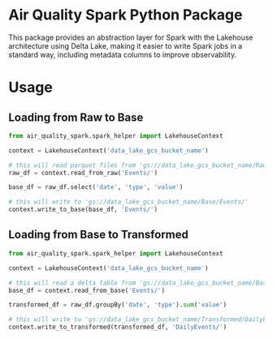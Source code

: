 # Air Quality Spark Python Package

This package provides an abstraction layer for Spark with the Lakehouse architecture using Delta Lake, making it easier to write Spark jobs in a standard way, including metadata columns to improve observability.

# Usage

## Loading from Raw to Base

```py
from air_quality_spark.spark_helper import LakehouseContext

context = LakehouseContext('data_lake_gcs_bucket_name')

# this will read parquet files from 'gs://data_lake_gcs_bucket_name/Raw/Events/'
raw_df = context.read_from_raw('Events/')

base_df = raw_df.select('date', 'type', 'value')

# this will write to 'gs://data_lake_gcs_bucket_name/Base/Events/'
context.write_to_base(base_df, 'Events/')
```

## Loading from Base to Transformed

```py
from air_quality_spark.spark_helper import LakehouseContext

context = LakehouseContext('data_lake_gcs_bucket_name')

# this will read a delta table from 'gs://data_lake_gcs_bucket_name/Base/Events/'
base_df = context.read_from_base('Events/')

transformed_df = raw_df.groupBy('date', 'type').sum('value')

# this will write to 'gs://data_lake_gcs_bucket_name/Transformed/DailyEvents/'
context.write_to_transformed(transformed_df, 'DailyEvents/')
```
